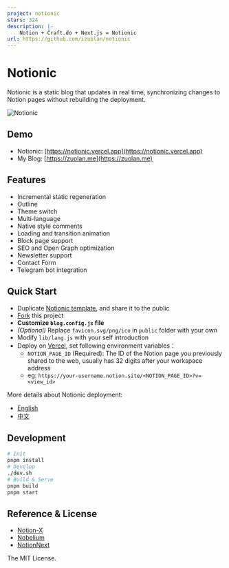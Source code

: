 ```yaml
---
project: notionic
stars: 324
description: |-
    Notion + Craft.do + Next.js = Notionic
url: https://github.com/izuolan/notionic
---
```


# Notionic

Notionic is a static blog that updates in real time, synchronizing changes to Notion pages without rebuilding the deployment.

![Notionic](./banner.png)

## Demo

- Notionic: [https://notionic.vercel.app](https://notionic.vercel.app)
- My Blog: [https://zuolan.me](https://zuolan.me)

## Features

- Incremental static regeneration
- Outline
- Theme switch
- Multi-language
- Native style comments
- Loading and transition animation
- Block page support
- SEO and Open Graph optimization
- Newsletter support
- Contact Form
- Telegram bot integration

## Quick Start

- Duplicate [Notionic template](https://izuolan.notion.site/87d5fa7c98e04cb79ef55f60989dc765), and share it to the public
- [Fork](https://github.com/izuolan/notionic/fork) this project
- **Customize `blog.config.js` file**
- _(Optional)_ Replace `favicon.svg/png/ico` in `public` folder with your own
- Modify `lib/lang.js` with your self introduction
- Deploy on [Vercel](https://vercel.com), set following environment variables：
  - `NOTION_PAGE_ID` (Required): The ID of the Notion page you previously shared to the web, usually has 32 digits after your workspace address
  - eg: `https://your-username.notion.site/<NOTION_PAGE_ID>?v=<view_id>`

More details about Notionic deployment:

- [English](https://zuolan.me/en/notionic_en)
- [中文](https://zuolan.me/notionic)

## Development

```bash
# Init
pnpm install
# Develop
./dev.sh
# Build & Serve
pnpm build
pnpm start
```

## Reference & License

- [Notion-X](https://github.com/NotionX/react-notion-x)
- [Nobelium](https://github.com/craigary/nobelium)
- [NotionNext](https://github.com/tangly1024/NotionNext)

The MIT License.

